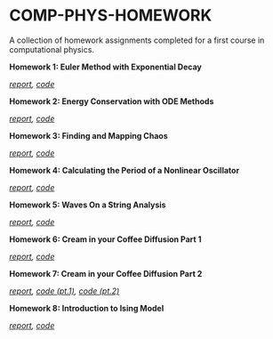 # COMP-PHYS-HOMEWORK
A collection of homework assignments completed for a first course in computational physics.

**Homework 1: Euler Method with Exponential Decay**

_[report](https://github.com/dsb-comp-phys/COMP-PHYS-HOMEWORK/blob/main/HW1__Euler_Method_with_Exponential_Decay__Copy_.pdf), [code](https://github.com/dsb-comp-phys/COMP-PHYS-HOMEWORK/blob/main/bristow_hw01.m)_


**Homework 2: Energy Conservation with ODE Methods**

_[report](https://github.com/dsb-comp-phys/COMP-PHYS-HOMEWORK/blob/main/HW2__Energy_conservation_with_ODE_methods__Copy_.pdf), [code](https://github.com/dsb-comp-phys/COMP-PHYS-HOMEWORK/blob/main/bristow_HW02.m)_


**Homework 3: Finding and Mapping Chaos**

_[report](https://github.com/dsb-comp-phys/COMP-PHYS-HOMEWORK/blob/main/HW3__Finding_and_Mapping_Chaos__Copy_.pdf), [code](https://github.com/dsb-comp-phys/COMP-PHYS-HOMEWORK/blob/main/bristow_HW03.m)_


**Homework 4: Calculating the Period of a Nonlinear Oscillator**

_[report](https://github.com/dsb-comp-phys/COMP-PHYS-HOMEWORK/blob/main/HW4__Calculating_the_Period_of_a_Nonlinear_Oscillator__Copy_.pdf), [code](https://github.com/dsb-comp-phys/COMP-PHYS-HOMEWORK/blob/main/bristow_HW04.m)_


**Homework 5: Waves On a String Analysis**

_[report](https://github.com/dsb-comp-phys/COMP-PHYS-HOMEWORK/blob/main/Homework_5__Waves_on_a_string_analysis__Copy_.pdf), [code](https://github.com/dsb-comp-phys/COMP-PHYS-HOMEWORK/blob/main/bristow_HW03.m)_


**Homework 6: Cream in your Coffee Diffusion Part 1**

_[report](https://github.com/dsb-comp-phys/COMP-PHYS-HOMEWORK/blob/main/Homework_6__Cream_in_your_Coffee_Diffusion__part_1__Copy_.pdf), [code](https://github.com/dsb-comp-phys/COMP-PHYS-HOMEWORK/blob/main/bristow_HW06.m)_


**Homework 7: Cream in your Coffee Diffusion Part 2**

_[report](https://github.com/dsb-comp-phys/COMP-PHYS-HOMEWORK/blob/main/Homework_7__Cream_in_your_Coffee_Diffusion_part_2__Copy_.pdf), [code (pt.1)](https://github.com/dsb-comp-phys/COMP-PHYS-HOMEWORK/blob/main/bristow_HW07a.m), [code (pt.2)](https://github.com/dsb-comp-phys/COMP-PHYS-HOMEWORK/blob/main/bristow_HW07b.m)_


**Homework 8: Introduction to Ising Model**

_[report](https://github.com/dsb-comp-phys/COMP-PHYS-HOMEWORK/blob/main/Homework_8__Introduction_to_Ising_Model__Copy_.pdf), [code](https://github.com/dsb-comp-phys/COMP-PHYS-HOMEWORK/blob/main/bristow_HW08.m)_
